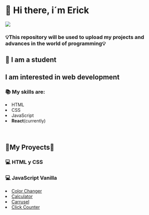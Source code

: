 <h1>👋 Hi there, i´m Erick</h1>
<img src='https://github.com/ediaz-ce/ediaz-ce/blob/main/banner.png'>
<h3>💡This repository will be used to upload my projects and advances in the world of programming💡</h3>
<h2>📖 I am a student</h2>
<h2>I am interested in web development</h2>
<h3>📚 My skills are:</h3>
<li>HTML</li>
<li>CSS</li>
<li>JavaScript</li>
<li><strong>React</strong>(currently)</li>
<br>
<br>
<h2>🚀My Proyects🚀</h2>
<h3><strong>💻 HTML y CSS</strong></h3>
<h3><strong>💻 JavaScript Vanilla</strong></h3>
<li><a href="https://github.com/ediaz-ce/JavaScript-Vanilla/tree/main/Color-change">Color Changer</a></li>
<li><a href="https://github.com/ediaz-ce/JavaScript-Vanilla/tree/main/calculadora">Calculator</li>
<li><a href="https://github.com/ediaz-ce/JavaScript-Vanilla/tree/main/carrusel">Carrusel</li>
<li><a href="https://github.com/ediaz-ce/JavaScript-Vanilla/tree/main/click-count">Click Counter</li>
